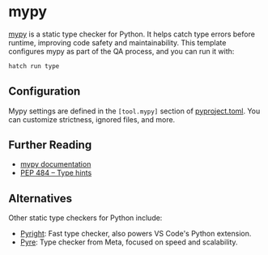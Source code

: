 # mypy

[mypy](https://mypy.readthedocs.io/en/stable/) is a static type checker for Python. It helps catch type errors before runtime, improving code safety and maintainability. This template configures mypy as part of the QA process, and you can run it with:

```zsh
hatch run type
```

## Configuration

Mypy settings are defined in the `[tool.mypy]` section of [pyproject.toml](../pyproject.toml). You can customize strictness, ignored files, and more.

## Further Reading

- [mypy documentation](https://mypy.readthedocs.io/en/stable/)
- [PEP 484 – Type hints](https://peps.python.org/pep-0484/)

## Alternatives

Other static type checkers for Python include:

- [Pyright](https://github.com/microsoft/pyright): Fast type checker, also powers VS Code's Python extension.
- [Pyre](https://pyre-check.org/): Type checker from Meta, focused on speed and scalability.
